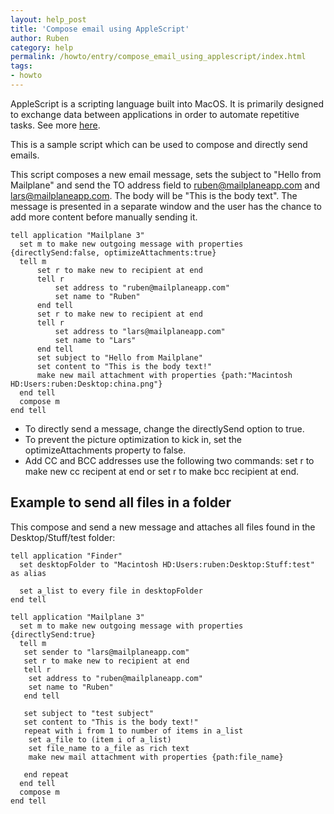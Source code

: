 ```yaml
---
layout: help_post
title: 'Compose email using AppleScript'
author: Ruben
category: help
permalink: /howto/entry/compose_email_using_applescript/index.html
tags:
- howto
---
```


AppleScript is a scripting language built into MacOS. It is primarily designed to exchange data between applications in order to automate repetitive tasks. See more [here](http://en.wikipedia.org/wiki/AppleScript).

This is a sample script which can be used to compose and directly send emails.

This script composes a new email message, sets the subject to "Hello from Mailplane" and send the TO address field to ruben@mailplaneapp.com and lars@mailplaneapp.com. The body will be "This is the body text". The message is presented in a separate window and the user has the chance to add more content before manually sending it.

	tell application "Mailplane 3"
	  set m to make new outgoing message with properties {directlySend:false, optimizeAttachments:true}
	  tell m
	      set r to make new to recipient at end
	      tell r
	          set address to "ruben@mailplaneapp.com"
	          set name to "Ruben"
	      end tell
	      set r to make new to recipient at end
	      tell r
	          set address to "lars@mailplaneapp.com"
	          set name to "Lars"
	      end tell
	      set subject to "Hello from Mailplane"
	      set content to "This is the body text!"
	      make new mail attachment with properties {path:"Macintosh HD:Users:ruben:Desktop:china.png"}
	  end tell
	  compose m
	end tell

* To directly send a message, change the directlySend option to true.
* To prevent the picture optimization to kick in, set the optimizeAttachments property to false.
* Add CC and BCC addresses use the following two commands: set r to make new cc recipent at end or set r to make bcc recipient at end.


## Example to send all files in a folder

This compose and send a new message and attaches all files found in the Desktop/Stuff/test folder:

	tell application "Finder"
	  set desktopFolder to "Macintosh HD:Users:ruben:Desktop:Stuff:test" as alias

	  set a_list to every file in desktopFolder
	end tell

	tell application "Mailplane 3"
	  set m to make new outgoing message with properties {directlySend:true}
	  tell m
	   set sender to "lars@mailplaneapp.com"
	   set r to make new to recipient at end
	   tell r
	    set address to "ruben@mailplaneapp.com"
	    set name to "Ruben"
	   end tell

	   set subject to "test subject"
	   set content to "This is the body text!"
	   repeat with i from 1 to number of items in a_list
	    set a_file to (item i of a_list)
	    set file_name to a_file as rich text
	    make new mail attachment with properties {path:file_name}

	   end repeat
	  end tell
	  compose m
	end tell
